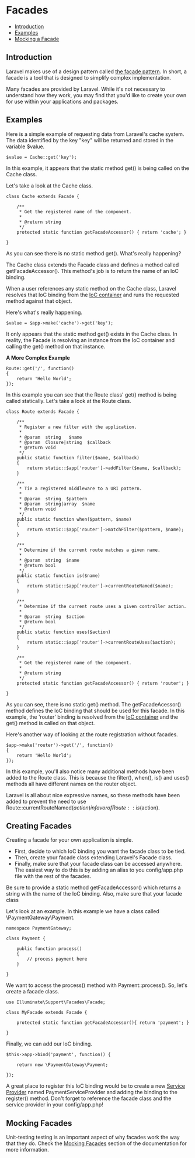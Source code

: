 # Facades

- [Introduction](#introduction)
- [Examples](#examples)
- [Mocking a Facade](#mocking-a-facade)

<a name="introduction"></a>
## Introduction

Laravel makes use of a design pattern called [the facade pattern](http://en.wikipedia.org/wiki/Facade_pattern). In short, a facade is a tool that is designed to simplify complex implementation.

Many facades are provided by Laravel. While it's not necessary to understand how they work, you may find that you'd like to create your own for use within your applications and packages.

<a name="examples"></a>
## Examples

Here is a simple example of requesting data from Laravel's cache system. The data identified by the key "key" will be returned and stored in the variable $value.

	$value = Cache::get('key');

In this example, it appears that the static method get() is being called on the Cache class.

Let's take a look at the Cache class.

	class Cache extends Facade {

		/**
		 * Get the registered name of the component.
		 *
		 * @return string
		 */
		protected static function getFacadeAccessor() { return 'cache'; }

	}

As you can see there is no static method get(). What's really happening?

The Cache class extends the Facade class and defines a method called getFacadeAccessor(). This method's job is to return the name of an IoC binding.

When a user references any static method on the Cache class, Laravel resolves that IoC binding from the [IoC container](/docs/ioc) and runs the requested method against that object.

Here's what's really happening.

	$value = $app->make('cache')->get('key');

It only appears that the static method get() exists in the Cache class. In reality, the Facade is resolving an instance from the IoC container and calling the get() method on that instance.

**A More Complex Example**

	Route::get('/', function()
	{
		return 'Hello World';
	});

In this example you can see that the Route class' get() method is being called statically. Let's take a look at the Route class.

	class Route extends Facade {

		/**
		 * Register a new filter with the application.
		 *
		 * @param  string   $name
		 * @param  Closure|string  $callback
		 * @return void
		 */
		public static function filter($name, $callback)
		{
			return static::$app['router']->addFilter($name, $callback);
		}

		/**
		 * Tie a registered middleware to a URI pattern.
		 *
		 * @param  string  $pattern
		 * @param  string|array  $name
		 * @return void
		 */
		public static function when($pattern, $name)
		{
			return static::$app['router']->matchFilter($pattern, $name);
		}

		/**
		 * Determine if the current route matches a given name.
		 *
		 * @param  string  $name
		 * @return bool
		 */
		public static function is($name)
		{
			return static::$app['router']->currentRouteNamed($name);
		}

		/**
		 * Determine if the current route uses a given controller action.
		 *
		 * @param  string  $action
		 * @return bool
		 */
		public static function uses($action)
		{
			return static::$app['router']->currentRouteUses($action);
		}

		/**
		 * Get the registered name of the component.
		 *
		 * @return string
		 */
		protected static function getFacadeAccessor() { return 'router'; }

	}


As you can see, there is no static get() method. The getFacadeAcessor() method defines the IoC binding that should be used for this facade. In this example, the 'router' binding is resolved from the [IoC container](/docs/ioc) and the get() method is called on that object.

Here's another way of looking at the route registration without facades.

	$app->make('router')->get('/', function()
	{
		return 'Hello World';
	});

In this example, you'll also notice many additional methods have been added to the Route class. This is because the filter(), when(), is() and uses() methods all have different names on the router object.

Laravel is all about nice expressive names, so these methods have been added to prevent the need to use Route::currentRouteNamed($action) in favor of Route::is($action).

<a name="creating-facades"></a>
## Creating Facades

Creating a facade for your own application is simple.

- First, decide to which IoC binding you want the facade class to be tied.
- Then, create your facade class extending Laravel's Facade class.
- Finally, make sure that your facade class can be accessed anywhere. The easiest way to do this is by adding an alias to you config/app.php file with the rest of the facades.

Be sure to provide a static method getFacadeAccessor() which returns a string with the name of the IoC binding. Also, make sure that your facade class

Let's look at an example. In this example we have a class called \PaymentGateway\Payment.

	namespace PaymentGateway;

	class Payment {

		public function process()
		{
			// process payment here
		}

	}

We want to access the process() method with Payment::process(). So, let's create a facade class.

	use Illuminate\Support\Facades\Facade;

	class MyFacade extends Facade {

	    protected static function getFacadeAccessor(){ return 'payment'; }

	}

Finally, we can add our IoC binding.

	$this->app->bind('payment', function() {

		return new \PaymentGateway\Payment;

	});

A great place to register this IoC binding would be to create a new [Service Provider](/docs/ioc#service-providers) named PaymentServiceProvider and adding the binding to the register() method. Don't forget to reference the facade class and the service provider in your config/app.php!

<a name="mocking-facades"></a>
## Mocking Facades

Unit-testing testing is an important aspect of why facades work the way that they do. Check the [Mocking Facades](/docs/testing#mocking-facades) section of the documentation for more information.
